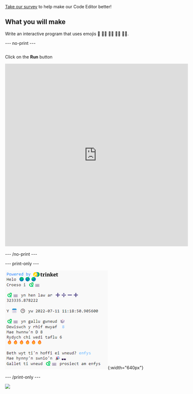 <div class="c-survey-banner" style="width:100%">
  <a class="c-survey-banner__link" href="https://form.raspberrypi.org/f/code-editor-feedback" target="_blank">Take our survey</a> to help make our Code Editor better!
</div>

## What you will make

Write an interactive program that uses emojis 🙌 🙌🏼 🙌🏽 🙌🏾 🙌🏿.

--- no-print ---

<div style="display: flex; flex-wrap: wrap">
<div style="flex-basis: 175px; flex-grow: 1">  

Click on the **Run** button

<iframe src="https://editor.raspberrypi.org/en/embed/viewer/hello-world-solution" width="600" height="600" frameborder="0" marginwidth="0" marginheight="0" allowfullscreen>
</iframe>
</div>
</div>

--- /no-print ---

--- print-only ---

![Completed project showing example code on the code editor](images/showcase_static.png){:width="640px"}

--- /print-only ---

![](http://code.org/api/hour/begin_codeclub_hworld.png)